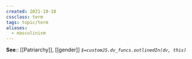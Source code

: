 ```yaml
---
created: 2021-10-10
cssclass: term
tags: topic/term
aliases:
  - masculinism
---
```




**See**:: [[Patriarchy]], [[gender]]
*`$=customJS.dv_funcs.outlinedIn(dv, this)`*
